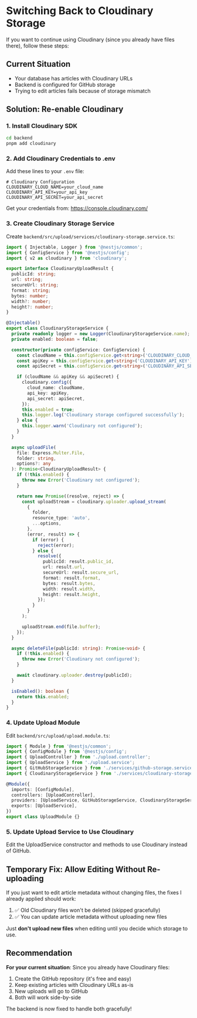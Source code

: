 # Switching Back to Cloudinary Storage

If you want to continue using Cloudinary (since you already have files there), follow these steps:

## Current Situation
- Your database has articles with Cloudinary URLs
- Backend is configured for GitHub storage
- Trying to edit articles fails because of storage mismatch

## Solution: Re-enable Cloudinary

### 1. Install Cloudinary SDK

```bash
cd backend
pnpm add cloudinary
```

### 2. Add Cloudinary Credentials to .env

Add these lines to your `.env` file:

```env
# Cloudinary Configuration
CLOUDINARY_CLOUD_NAME=your_cloud_name
CLOUDINARY_API_KEY=your_api_key
CLOUDINARY_API_SECRET=your_api_secret
```

Get your credentials from: https://console.cloudinary.com/

### 3. Create Cloudinary Storage Service

Create `backend/src/upload/services/cloudinary-storage.service.ts`:

```typescript
import { Injectable, Logger } from '@nestjs/common';
import { ConfigService } from '@nestjs/config';
import { v2 as cloudinary } from 'cloudinary';

export interface CloudinaryUploadResult {
  publicId: string;
  url: string;
  secureUrl: string;
  format: string;
  bytes: number;
  width?: number;
  height?: number;
}

@Injectable()
export class CloudinaryStorageService {
  private readonly logger = new Logger(CloudinaryStorageService.name);
  private enabled: boolean = false;

  constructor(private configService: ConfigService) {
    const cloudName = this.configService.get<string>('CLOUDINARY_CLOUD_NAME');
    const apiKey = this.configService.get<string>('CLOUDINARY_API_KEY');
    const apiSecret = this.configService.get<string>('CLOUDINARY_API_SECRET');

    if (cloudName && apiKey && apiSecret) {
      cloudinary.config({
        cloud_name: cloudName,
        api_key: apiKey,
        api_secret: apiSecret,
      });
      this.enabled = true;
      this.logger.log('Cloudinary storage configured successfully');
    } else {
      this.logger.warn('Cloudinary not configured');
    }
  }

  async uploadFile(
    file: Express.Multer.File,
    folder: string,
    options?: any
  ): Promise<CloudinaryUploadResult> {
    if (!this.enabled) {
      throw new Error('Cloudinary not configured');
    }

    return new Promise((resolve, reject) => {
      const uploadStream = cloudinary.uploader.upload_stream(
        {
          folder,
          resource_type: 'auto',
          ...options,
        },
        (error, result) => {
          if (error) {
            reject(error);
          } else {
            resolve({
              publicId: result.public_id,
              url: result.url,
              secureUrl: result.secure_url,
              format: result.format,
              bytes: result.bytes,
              width: result.width,
              height: result.height,
            });
          }
        }
      );

      uploadStream.end(file.buffer);
    });
  }

  async deleteFile(publicId: string): Promise<void> {
    if (!this.enabled) {
      throw new Error('Cloudinary not configured');
    }

    await cloudinary.uploader.destroy(publicId);
  }

  isEnabled(): boolean {
    return this.enabled;
  }
}
```

### 4. Update Upload Module

Edit `backend/src/upload/upload.module.ts`:

```typescript
import { Module } from '@nestjs/common';
import { ConfigModule } from '@nestjs/config';
import { UploadController } from './upload.controller';
import { UploadService } from './upload.service';
import { GitHubStorageService } from './services/github-storage.service';
import { CloudinaryStorageService } from './services/cloudinary-storage.service';

@Module({
  imports: [ConfigModule],
  controllers: [UploadController],
  providers: [UploadService, GitHubStorageService, CloudinaryStorageService],
  exports: [UploadService],
})
export class UploadModule {}
```

### 5. Update Upload Service to Use Cloudinary

Edit the UploadService constructor and methods to use Cloudinary instead of GitHub.

## Temporary Fix: Allow Editing Without Re-uploading

If you just want to edit article metadata without changing files, the fixes I already applied should work:

1. ✅ Old Cloudinary files won't be deleted (skipped gracefully)
2. ✅ You can update article metadata without uploading new files

Just **don't upload new files** when editing until you decide which storage to use.

## Recommendation

**For your current situation**: Since you already have Cloudinary files:

1. Create the GitHub repository (it's free and easy)
2. Keep existing articles with Cloudinary URLs as-is
3. New uploads will go to GitHub
4. Both will work side-by-side

The backend is now fixed to handle both gracefully!
